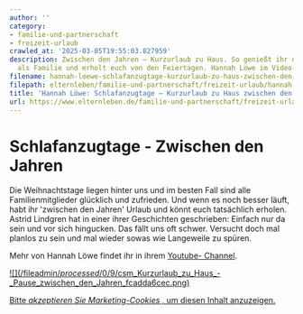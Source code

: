 ```yaml
---
author: ''
category:
- familie-und-partnerschaft
- freizeit-urlaub
crawled_at: '2025-03-05T19:55:03.827959'
description: Zwischen den Jahren – Kurzurlaub zu Haus. So genießt ihr die freie Zeit
  als Familie und erholt euch von den Feiertagen. Hannah Löwe im Video-Blog
filename: hannah-loewe-schlafanzugtage-kurzurlaub-zu-haus-zwischen-den-jahren.md
filepath: elternleben/familie-und-partnerschaft/freizeit-urlaub/hannah-loewe-schlafanzugtage-kurzurlaub-zu-haus-zwischen-den-jahren.md
title: 'Hannah Löwe: Schlafanzugtage – Kurzurlaub zu Haus zwischen den Jahren'
url: https://www.elternleben.de/familie-und-partnerschaft/freizeit-urlaub/hannah-loewe-schlafanzugtage-kurzurlaub-zu-haus-zwischen-den-jahren/
---
```


#  Schlafanzugtage - Zwischen den Jahren

Die Weihnachtstage liegen hinter uns und im besten Fall sind alle
Familienmitglieder glücklich und zufrieden. Und wenn es noch besser läuft,
habt ihr 'zwischen den Jahren' Urlaub und könnt euch tatsächlich erholen.
Astrid Lindgren hat in einer ihrer Geschichten geschrieben: Einfach nur da
sein und vor sich hingucken. Das fällt uns oft schwer. Versucht doch mal
planlos zu sein und mal wieder sowas wie Langeweile zu spüren.

Mehr von Hannah Löwe findet ihr in ihrem [Youtube-
Channel](https://www.youtube.com/channel/UC-150_R5aEyxKB96PWqACHA).

[ ![](/fileadmin/_processed_/0/9/csm_Kurzurlaub_zu_Haus_-
_Pause_zwischen_den_Jahren_fcadda6cec.png) ](javascript:Cookiebot.renew\(\))

[Bitte _akzeptieren Sie Marketing-Cookies_ , um diesen Inhalt
anzuzeigen.](javascript:Cookiebot.renew\(\))

